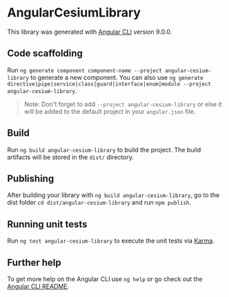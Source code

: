 # AngularCesiumLibrary

This library was generated with [Angular CLI](https://github.com/angular/angular-cli) version 9.0.0.

## Code scaffolding

Run `ng generate component component-name --project angular-cesium-library` to generate a new component. You can also use `ng generate directive|pipe|service|class|guard|interface|enum|module --project angular-cesium-library`.
> Note: Don't forget to add `--project angular-cesium-library` or else it will be added to the default project in your `angular.json` file. 

## Build

Run `ng build angular-cesium-library` to build the project. The build artifacts will be stored in the `dist/` directory.

## Publishing

After building your library with `ng build angular-cesium-library`, go to the dist folder `cd dist/angular-cesium-library` and run `npm publish`.

## Running unit tests

Run `ng test angular-cesium-library` to execute the unit tests via [Karma](https://karma-runner.github.io).

## Further help

To get more help on the Angular CLI use `ng help` or go check out the [Angular CLI README](https://github.com/angular/angular-cli/blob/master/README.md).
